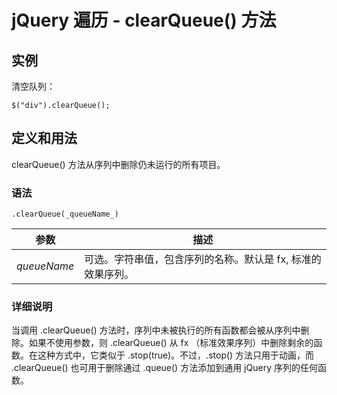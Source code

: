 # jQuery 遍历 - clearQueue() 方法



## 实例

清空队列：

```
$("div").clearQueue();
```

## 定义和用法

clearQueue() 方法从序列中删除仍未运行的所有项目。

### 语法

```
.clearQueue(_queueName_)
```

| 参数 | 描述 |
| --- | --- |
| _queueName_ | 可选。字符串值，包含序列的名称。默认是 fx, 标准的效果序列。 |

### 详细说明

当调用 .clearQueue() 方法时，序列中未被执行的所有函数都会被从序列中删除。如果不使用参数，则 .clearQueue() 从 fx （标准效果序列）中删除剩余的函数。在这种方式中，它类似于 .stop(true)。不过，.stop() 方法只用于动画，而 .clearQueue() 也可用于删除通过 .queue() 方法添加到通用 jQuery 序列的任何函数。



